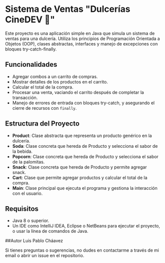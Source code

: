 # Sistema de Ventas "Dulcerías CineDEV 🍬"

Este proyecto es una aplicación simple en Java que simula un sistema de ventas para una dulcería. Utiliza los principios de Programación Orientada a Objetos (OOP), clases abstractas, interfaces y manejo de excepciones con bloques try-catch-finally.

## Funcionalidades

- Agregar combos a un carrito de compras.
- Mostrar detalles de los productos en el carrito.
- Calcular el total de la compra.
- Procesar una venta, vaciando el carrito después de completar la transacción.
- Manejo de errores de entrada con bloques try-catch, y asegurando el cierre de recursos con `finally`.

## Estructura del Proyecto

- **Product**: Clase abstracta que representa un producto genérico en la dulcería.
- **Soda**: Clase concreta que hereda de Producto y selecciona el sabor de la bebida.
- **Popcorn**: Clase concreta que hereda de Producto y selecciona el sabor de la palomitas.
- **Snack**: Clase concreta que hereda de Producto y permite agregar snack.
- **Cart**: Clase que permite agregar productos y calcular el total de la compra.
- **Main**: Clase principal que ejecuta el programa y gestiona la interacción con el usuario.

## Requisitos

- Java 8 o superior.
- Un IDE como IntelliJ IDEA, Eclipse o NetBeans para ejecutar el proyecto, o usar la línea de comandos de Java.



##Autor
Luis Pablo Cháavez

Si tienes preguntas o sugerencias, no dudes en contactarme a través de mi email o abrir un issue en el repositorio.
